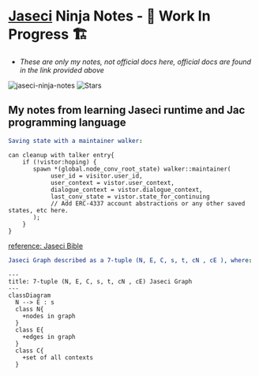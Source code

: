 # [Jaseci](https://docs.jaseci.org/) Ninja Notes - 🚧 Work In Progress 🏗

- *These are only my notes, not official docs here, official docs are found in the link provided above*

<p align="left"> 
<img src="https://komarev.com/ghpvc/?username=jaseci-ninja-notes&label=Profile%20views&color=f79952&style=flat" alt="jaseci-ninja-notes" /> 
<img alt="Stars" src="https://img.shields.io/github/stars/WrappedUsername/jaseci-ninja-notes?style=flat-square&labelColor=343b41"/>
</p>

## My notes from learning Jaseci runtime and Jac programming language

```yml
Saving state with a maintainer walker:
```

```jac
can cleanup with talker entry{
    if (!vistor:hoping) {
       spawn *(global.node_conv_root_state) walker::maintainer(
            user_id = visitor.user_id,
            user_context = vistor.user_context,
            dialogue_context = vistor.dialogue_context,
            last_conv_state = vistor.state_for_continuing
            // Add ERC-4337 account abstractions or any other saved states, etc here.
       );
    }
}
```

[reference: Jaseci Bible](https://github.com/Jaseci-Labs/jaseci/raw/main/support/bible/pdf/jaseci_bible.pdf)

```yml
Jaseci Graph described as a 7-tuple (N, E, C, s, t, cN , cE ), where:
```

```mermaid
---
title: 7-tuple (N, E, C, s, t, cN , cE) Jaseci Graph
---
classDiagram
  N --> E : s  
  class N{
    +nodes in graph
  }
  class E{
    +edges in graph
  }
  class C{
    +set of all contexts
  }
```
